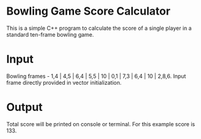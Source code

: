 #  Bowling Game Score Calculator

This is a simple C++ program to calculate the score of a single player in a standard ten-frame bowling game.

#  Input 

Bowling frames - 1,4 | 4,5 | 6,4 | 5,5 | 10 | 0,1 | 7,3 | 6,4 | 10 | 2,8,6.
Input frame directly provided in vector initialization.

#  Output
Total score will be printed on console or terminal.
For this example score is 133.

